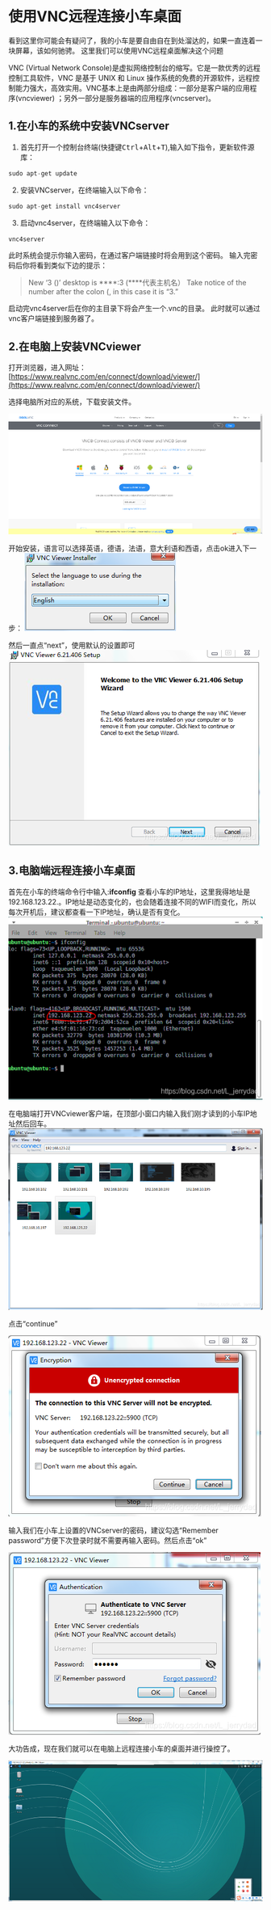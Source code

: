 
# 使用VNC远程连接小车桌面
看到这里你可能会有疑问了，我的小车是要自由自在到处溜达的，如果一直连着一块屏幕，该如何驰骋。
这里我们可以使用VNC远程桌面解决这个问题

VNC (Virtual Network Console)是虚拟网络控制台的缩写。它是一款优秀的远程控制工具软件，VNC 是基于 UNIX 和 Linux 操作系统的免费的开源软件，远程控制能力强大，高效实用。VNC基本上是由两部分组成：一部分是客户端的应用程序(vncviewer)  ；另外一部分是服务器端的应用程序(vncserver)。
## 1.在小车的系统中安装VNCserver
1. 首先打开一个控制台终端(快捷键<kbd>Ctrl</kbd>+<kbd>Alt</kbd>+<kbd>T</kbd>),输入如下指令，更新软件源库：

```c
sudo apt-get update 
```
2. 安装VNCserver，在终端输入以下命令：

```c
sudo apt-get install vnc4server
```
3. 启动vnc4server，在终端输入以下命令：

```c
vnc4server
```
此时系统会提示你输入密码，在通过客户端链接时将会用到这个密码。
输入完密码后你将看到类似下边的提示：

> New ‘3 ()’ desktop is ****:3 (****代表主机名） Take notice of the number
> after the colon (, in this case it is “3.”

启动完vnc4server后在你的主目录下将会产生一个.vnc的目录。
此时就可以通过vnc客户端链接到服务器了。

## 2.在电脑上安装VNCviewer

打开浏览器，进入网址：[https://www.realvnc.com/en/connect/download/viewer/](https://www.realvnc.com/en/connect/download/viewer/)

选择电脑所对应的系统，下载安装文件。

![VNC网页](./image/小车初次使用/vnc网页.png)

开始安装，语言可以选择英语，德语，法语，意大利语和西语，点击ok进入下一步：
![VNC安装1](./image/小车初次使用/vnc安装1.png)

然后一直点“next”，使用默认的设置即可
![VNC安装2](./image/小车初次使用/vnc安装2.png)

## 3.电脑端远程连接小车桌面
首先在小车的终端命令行中输入:**ifconfig**  查看小车的IP地址，这里我得地址是192.168.123.22.。IP地址是动态变化的，也会随着连接不同的WIFI而变化，所以每次开机后，建议都查看一下IP地址，确认是否有变化。
![VNC连接1](./image/小车初次使用/vnc连接1.png)

在电脑端打开VNCviewer客户端，在顶部小窗口内输入我们刚才读到的小车IP地址然后回车。
![VNC连接2](./image/小车初次使用/vnc连接2.png)

点击“continue”

![VNC连接3](./image/小车初次使用/vnc连接3.png)

输入我们在小车上设置的VNCserver的密码，建议勾选“Remember password”方便下次登录时就不需要再输入密码。然后点击“ok”

![VNC连接4](./image/小车初次使用/vnc连接4.png)

大功告成，现在我们就可以在电脑上远程连接小车的桌面并进行操控了。

![VNC连接5](./image/小车初次使用/vnc连接5.png)